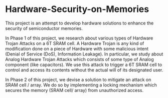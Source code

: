 # Hardware-Security-on-Memories
This project is an attempt to develop hardware solutions to enhance the security of semiconductor memories. <br> 

In Phase 1 of this project, we research about various types of Hardware Trojan Attacks on a 6T SRAM cell. A Hardware Trojan is any kind of modification done on a piece of Hardware with some malicious intent (Denial of Service (DoS), Information Leakage). In particular, we study about Analog Hardware Trojan Attacks which consists of some type of Analog component (like capacitors). We use this attack to trigger a 6T SRAM cell to control and access its contents without the actual will of its designated user. <br>

In Phase 2 of this project, we devise a solution to mitigate an attack on SRAM cell / array. We do so by implementing a locking mechanism which secures the memory (SRAM cell/ array) from unauthorized access.
